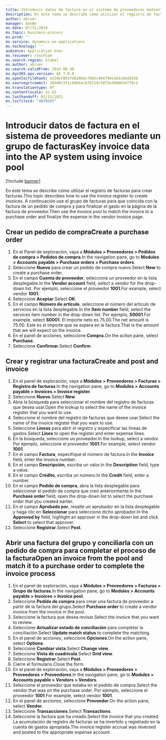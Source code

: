 ```yaml
---
title: Introducir datos de factura en el sistema de proveedores mediante un grupo de facturas
description: En este tema se describe cómo utilizar el registro de facturas para crear facturas.
author: abruer
manager: AnnBe
ms.date: 07/31/2019
ms.topic: business-process
ms.prod: ''
ms.service: dynamics-ax-applications
ms.technology: ''
audience: Application User
ms.reviewer: roschlom
ms.search.region: Global
ms.author: abruer
ms.search.validFrom: 2016-06-30
ms.dyn365.ops.version: AX 7.0.0
ms.openlocfilehash: e53de7091fd818bdc7085c404794e16dc84dd156
ms.sourcegitcommit: 38d40c331c8894acb7b119c5073e3088b54776c1
ms.translationtype: HT
ms.contentlocale: es-ES
ms.lasthandoff: 01/15/2021
ms.locfileid: "4979297"
---
```

# <a name="key-invoice-data-into-the-ap-system-using-invoice-pool"></a><span data-ttu-id="d69a1-103">Introducir datos de factura en el sistema de proveedores mediante un grupo de facturas</span><span class="sxs-lookup"><span data-stu-id="d69a1-103">Key invoice data into the AP system using invoice pool</span></span>

[!include [banner](../../includes/banner.md)]

<span data-ttu-id="d69a1-104">En este tema se describe cómo utilizar el registro de facturas para crear facturas.</span><span class="sxs-lookup"><span data-stu-id="d69a1-104">This topic describes how to use the invoice register to create invoices.</span></span> <span data-ttu-id="d69a1-105">A continuación use el grupo de facturas para que coincida con la factura de un pedido de compra y para finalizar el gasto en la página de la factura de proveedor.</span><span class="sxs-lookup"><span data-stu-id="d69a1-105">Then use the invoice pool to match the invoice to a purchase order and finalize the expense in the vendor invoice page.</span></span>


## <a name="create-a-purchase-order"></a><span data-ttu-id="d69a1-106">Crear un pedido de compra</span><span class="sxs-lookup"><span data-stu-id="d69a1-106">Create a purchase order</span></span>
1. <span data-ttu-id="d69a1-107">En el Panel de exploración, vaya a **Módulos > Proveedores > Pedidos de compra > Pedidos de compra**.</span><span class="sxs-lookup"><span data-stu-id="d69a1-107">In the navigation pane, go to **Modules > Accounts payable > Purchase orders > Purchase orders**.</span></span>
2. <span data-ttu-id="d69a1-108">Seleccione **Nuevo** para crear un pedido de compra nuevo.</span><span class="sxs-lookup"><span data-stu-id="d69a1-108">Select **New** to create a purchase order.</span></span>
3. <span data-ttu-id="d69a1-109">En el campo **Cuenta de proveedor**, seleccione un proveedor en la lista desplegable.</span><span class="sxs-lookup"><span data-stu-id="d69a1-109">In the **Vendor account** field, select a vendor for the drop-down list.</span></span> <span data-ttu-id="d69a1-110">Por ejemplo, seleccione el proveedor **1001**.</span><span class="sxs-lookup"><span data-stu-id="d69a1-110">For example, select vendor **1001**.</span></span>
4. <span data-ttu-id="d69a1-111">Seleccione **Aceptar**.</span><span class="sxs-lookup"><span data-stu-id="d69a1-111">Select **OK**.</span></span>
5. <span data-ttu-id="d69a1-112">En el campo **Número de artículo**, seleccione el número del artículo de servicios en la lista desplegable.</span><span class="sxs-lookup"><span data-stu-id="d69a1-112">In the **Item number** field, select the services item number in the drop-down list.</span></span> <span data-ttu-id="d69a1-113">Por ejemplo, **S0001**.</span><span class="sxs-lookup"><span data-stu-id="d69a1-113">For example, select **S0001**.</span></span> <span data-ttu-id="d69a1-114">El importe neto es 75,00.</span><span class="sxs-lookup"><span data-stu-id="d69a1-114">The net amount is 75.00.</span></span>  <span data-ttu-id="d69a1-115">Este es el importe que se espera en la factura.</span><span class="sxs-lookup"><span data-stu-id="d69a1-115">That is the amount that we will expect on the invoice.</span></span>  
6. <span data-ttu-id="d69a1-116">En el panel de acciones, seleccione **Compra.**</span><span class="sxs-lookup"><span data-stu-id="d69a1-116">On the action pane, select **Purchase**.</span></span>
7. <span data-ttu-id="d69a1-117">Seleccione **Confirmar**.</span><span class="sxs-lookup"><span data-stu-id="d69a1-117">Select **Confirm**.</span></span>

## <a name="create-and-post-and-invoice"></a><span data-ttu-id="d69a1-118">Crear y registrar una factura</span><span class="sxs-lookup"><span data-stu-id="d69a1-118">Create and post and invoice</span></span>
1. <span data-ttu-id="d69a1-119">En el panel de exploración, vaya a **Módulos > Proveedores > Facturas > Registro de facturas**.</span><span class="sxs-lookup"><span data-stu-id="d69a1-119">In the navigation pane, go to **Modules > Accounts payable > Invoices > Invoice register**.</span></span>
2. <span data-ttu-id="d69a1-120">Seleccione **Nuevo**.</span><span class="sxs-lookup"><span data-stu-id="d69a1-120">Select **New**.</span></span>
3. <span data-ttu-id="d69a1-121">Abra la búsqueda para seleccionar el nombre del registro de facturas que desea usar.</span><span class="sxs-lookup"><span data-stu-id="d69a1-121">Open the lookup to select the name of the invoice register that you want to use.</span></span>
4. <span data-ttu-id="d69a1-122">Seleccione el nombre del registro de facturas que desee usar.</span><span class="sxs-lookup"><span data-stu-id="d69a1-122">Select the name of the invoice register that you want to use.</span></span>
5. <span data-ttu-id="d69a1-123">Seleccione **Líneas** para abrir el registro y especificar las líneas de gastos.</span><span class="sxs-lookup"><span data-stu-id="d69a1-123">Select **Lines** to open the register and enter expense lines.</span></span>
6. <span data-ttu-id="d69a1-124">En la búsqueda, seleccione un proveedor.</span><span class="sxs-lookup"><span data-stu-id="d69a1-124">In the lookup, select a vendor.</span></span> <span data-ttu-id="d69a1-125">Por ejemplo, seleccione el proveedor **1001**.</span><span class="sxs-lookup"><span data-stu-id="d69a1-125">For example, select vendor **1001**.</span></span>
7. <span data-ttu-id="d69a1-126">En el campo **Factura**, especifique el número de factura.</span><span class="sxs-lookup"><span data-stu-id="d69a1-126">In the **Invoice** field, enter the invoice number.</span></span>
8. <span data-ttu-id="d69a1-127">En el campo **Descripción**, escriba un valor.</span><span class="sxs-lookup"><span data-stu-id="d69a1-127">In the **Description** field, type a value.</span></span>
9. <span data-ttu-id="d69a1-128">En el campo **Crédito**, escriba un número.</span><span class="sxs-lookup"><span data-stu-id="d69a1-128">In the **Credit** field, enter a number.</span></span>
10. <span data-ttu-id="d69a1-129">En el campo **Pedido de compra**, abra la lista desplegable para seleccionar el pedido de compra que creó anteriormente.</span><span class="sxs-lookup"><span data-stu-id="d69a1-129">In the **Purchase order** field, open the drop-down list to select the purchase order that you created earlier.</span></span>
11. <span data-ttu-id="d69a1-130">En el campo **Aprobado por**, resalte un aprobador en la lista desplegable y haga clic en **Seleccionar** para seleccione dicho aprobador.</span><span class="sxs-lookup"><span data-stu-id="d69a1-130">In the **Approved by** field, highlight an approver in the drop-down list and click **Select** to select that approver.</span></span>
12. <span data-ttu-id="d69a1-131">Seleccione **Registrar**.</span><span class="sxs-lookup"><span data-stu-id="d69a1-131">Select **Post**.</span></span>

## <a name="open-an-invoice-from-the-pool-and-match-it-to-a-purchase-order-to-complete-the-invoice-process"></a><span data-ttu-id="d69a1-132">Abrir una factura del grupo y conciliarla con un pedido de compra para completar el proceso de la factura</span><span class="sxs-lookup"><span data-stu-id="d69a1-132">Open an invoice from the pool and match it to a purchase order to complete the invoice process</span></span>
1. <span data-ttu-id="d69a1-133">En el panel de exploración, vaya a **Módulos > Proveedores > Facturas > Grupo de facturas**.</span><span class="sxs-lookup"><span data-stu-id="d69a1-133">In the navigation pane, go to **Modules > Accounts payable > Invoices > Invoice pool**.</span></span>
2. <span data-ttu-id="d69a1-134">Seleccione **Pedido de compra** para crear una factura de proveedor a partir de la factura del grupo.</span><span class="sxs-lookup"><span data-stu-id="d69a1-134">Select **Purchase order** to create a vendor invoice from the invoice in the pool.</span></span>
3. <span data-ttu-id="d69a1-135">Seleccione la factura que desea revisar.</span><span class="sxs-lookup"><span data-stu-id="d69a1-135">Select the invoice that you want to review.</span></span>
4. <span data-ttu-id="d69a1-136">Seleccione **Actualizar estado de conciliación** para completar la conciliación.</span><span class="sxs-lookup"><span data-stu-id="d69a1-136">Select **Update match status** to complete the matching.</span></span>
5. <span data-ttu-id="d69a1-137">En el panel de acciones, seleccione **Opciones**.</span><span class="sxs-lookup"><span data-stu-id="d69a1-137">On the action pane, select **Options**.</span></span>
6. <span data-ttu-id="d69a1-138">Seleccione **Cambiar vista**.</span><span class="sxs-lookup"><span data-stu-id="d69a1-138">Select **Change view**.</span></span>
7. <span data-ttu-id="d69a1-139">Seleccione **Vista de cuadrícula**.</span><span class="sxs-lookup"><span data-stu-id="d69a1-139">Select **Grid view**.</span></span>
8. <span data-ttu-id="d69a1-140">Seleccione **Registrar**.</span><span class="sxs-lookup"><span data-stu-id="d69a1-140">Select **Post**.</span></span>
9. <span data-ttu-id="d69a1-141">Cierre el formulario.</span><span class="sxs-lookup"><span data-stu-id="d69a1-141">Close the form.</span></span>
10. <span data-ttu-id="d69a1-142">En el panel de exploración, vaya a **Módulos > Proveedores > Proveedores > Proveedores**.</span><span class="sxs-lookup"><span data-stu-id="d69a1-142">In the navigation pane, go to **Modules > Accounts payable > Vendors > Vendors**.</span></span>
11. <span data-ttu-id="d69a1-143">Seleccione el proveedor que estaba en el pedido de compra.</span><span class="sxs-lookup"><span data-stu-id="d69a1-143">Select the vendor that was on the purchase order.</span></span> <span data-ttu-id="d69a1-144">Por ejemplo, seleccione el proveedor **1001**.</span><span class="sxs-lookup"><span data-stu-id="d69a1-144">For example, select vendor **1001**.</span></span>
12. <span data-ttu-id="d69a1-145">En el panel de acciones, seleccione **Proveedor**.</span><span class="sxs-lookup"><span data-stu-id="d69a1-145">On the action pane, select **Vendor**.</span></span>
13. <span data-ttu-id="d69a1-146">Seleccione **Transacciones**.</span><span class="sxs-lookup"><span data-stu-id="d69a1-146">Select **Transactions**.</span></span>
14. <span data-ttu-id="d69a1-147">Seleccione la factura que ha creado.</span><span class="sxs-lookup"><span data-stu-id="d69a1-147">Select the invoice that you created.</span></span> <span data-ttu-id="d69a1-148">La acumulación de registro de facturas se ha invertido y registrado en la cuenta de gastos apropiada.</span><span class="sxs-lookup"><span data-stu-id="d69a1-148">The invoice register accrual was reversed and posted to the appropriate expense account.</span></span>  

